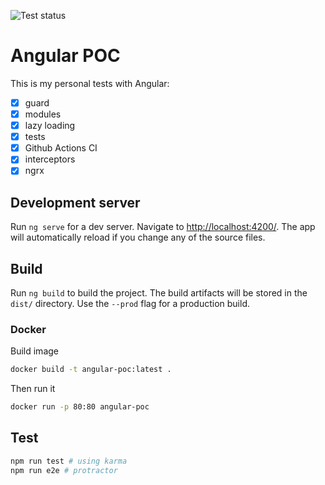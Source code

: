 ![Test status](https://github.com/madeindjs/angular-poc/actions/workflows/main.yml/badge.svg)

# Angular POC

This is my personal tests with Angular:

- [x] guard
- [x] modules
- [x] lazy loading
- [x] tests
- [x] Github Actions CI
- [x] interceptors
- [x] ngrx

## Development server

Run `ng serve` for a dev server. Navigate to <http://localhost:4200/>. The app will automatically reload if you change any of the source files.

## Build

Run `ng build` to build the project. The build artifacts will be stored in the `dist/` directory. Use the `--prod` flag for a production build.

### Docker

Build image

```sh
docker build -t angular-poc:latest .
```

Then run it

```sh
docker run -p 80:80 angular-poc
```

## Test

```sh
npm run test # using karma
npm run e2e # protractor
```
